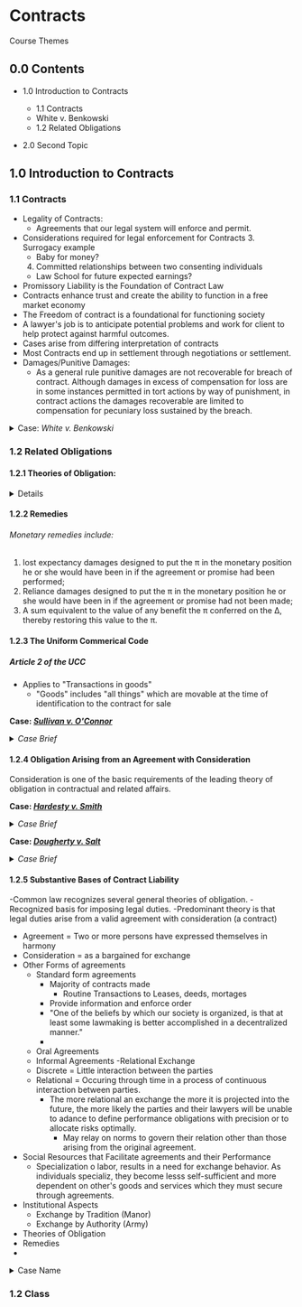 # Contracts
Course Themes
## 0.0 Contents
- 1.0 Introduction to Contracts
  - 1.1 Contracts
   - White v. Benkowski
  - 1.2 Related Obligations

- 2.0 Second Topic

## 1.0 Introduction to Contracts

### 1.1 Contracts
- Legality of Contracts:
  - Agreements that our legal system will enforce and permit.
- Considerations required for legal enforcement for Contracts
  3. Surrogacy example
    - Baby for money?
  4. Committed relationships between two consenting individuals
    - Law School for future expected earnings?
- Promissory Liability is the Foundation of Contract Law
- Contracts enhance trust and create the ability to function in a free market economy
- The Freedom of contract is a foundational for functioning society
- A lawyer's job is to anticipate potential problems and work for client to help protect against harmful outcomes.
- Cases arise from differing interpretation of contracts
- Most Contracts end up in settlement through negotiations or settlement.
- Damages/Punitive Damages:
  - As a general rule punitive damages are not recoverable for breach of contract. Although damages in excess of compensation for loss are in some instances permitted in tort actions by way of punishment, in contract actions the damages recoverable are limited to compensation for pecuniary loss sustained by the breach.

<details>

<summary>Case: <i>White v. Benkowski</i></summary>

  <ul>
    <li><b>Overview:</b> Tenants were entitled to the actual damages amount determined by the jury, but they were not entitled to punitive damages because punitive damages were not recoverable in breach of contract actions.</li>
    <li><b>Facts:</b></li>
      <ul>
        <li>Contract drawn up between 2 families on adjacent properties. πs desired to purchase home w/o water supply. Adjacent property owned by ∆s had a well w/ pipes connected to home of π.</li>
        <li>Parites entered into a written agreement.</li>
        <li>10 Years unless municple water became supplied or well became inadequate. Water for money at rate of $3 a month + 1/2 cost of future repairs or maintenance.</li>
        <li>Not in written agreement, π lso $400 dollars given to ∆s to purchase and install new pump and tanks to increase capacity.</li>
        <li>Relationship deteriorated overtime and became hostile.</li>
        <li>∆(B) began shutting off water. 4 time periods recorded.</li>
        <li> First case awarded $2,000 in punitive damages and $10 in compensatory damages. On motion after the verdict, court reduced compensatory award to $1 and granted ∆s motion to strike punitive damage question & answer.</li>
      </ul>
    <li><b>Issue:</b></li>
      <ol>
        <li>Was the trial court correct in reducing the award of compensatory damages from $10 to $1?</li>
        <li>Are punitive damages available in actions for breach of contract?</li>
      </ol>

    <li><b>Rule:</b>In Wisconsin, compensatory damages are given to make whole the damage or injury suffered by the injured party. On the other hand, punitive damages are given on the basis of punishment to the injured party not because he has been injured, which injury has been compensated with compensatory damages, but to punish the wrongdoer for his malice and to deter others from like conduct.</li>
    <li><b>Conclusion:</b> The court held that the tenants were entitled to $ 10 because that figure was the actual damages determined by the jury and the trial court should not have disturbed that finding The court, however, held that the tenants were not entitled to punitive damages because punitive damages were not recoverable in breach of contract actions. The court held that in some cases where a breach of contractual duty led to a tort violation, punitive damages could be available. However, the court held that because no tort was pled or proven by the tenants, they were not entitled to punitive damages.</li>
    <li><b>Notes/Concepts:</b></li>
    <li><b>[Link](https://advance.lexis.com/api/permalink/b6f5c0d1-fc87-40c2-8892-09fd07d1d5d2/?context=1000516)</b></li>

  </ul>

</details>


### 1.2 Related Obligations

#### 1.2.1 Theories of Obligation:
<details>
  <ol>
    <li>Obligation arising from an agreement with <i>consideration</i> + any required writing (LINK)</li>
    <li>Obligation arising from justified reliance on a promise</li>
    <li>Obligation arising from unjust enrichment</li>
    <li>Obligation arising from promises for benefits received</li>
    <li>Obligation arising soley from tort</li>
    <li>Obligation arising solely from "form"</li>
    <li>Obligation arising from a statutory warrenty</li>

  </ol>
</details>

#### 1.2.2 Remedies
###### Monetary remedies include:
1. lost expectancy damages designed to put the π in the monetary position he or she would have been in if the agreement or promise had been performed;
2. Reliance damages designed to put the π in the monetary position he or she would have been in if the agreement or promise had not been made;
3. A sum equivalent to the value of any benefit the π conferred on the ∆, thereby restoring this value to the π.

#### 1.2.3 The Uniform Commerical Code
##### Article 2 of the UCC
- Applies to "Transactions in goods"
  - "Goods" includes "all things" which are movable at the time of identification to the contract for sale

<b>Case: <i>[Sullivan v. O'Connor](Link)</i></b>

<details><summary><i>Case Brief</i></summary>
  <ul>
    <li><b>Overview:</b> Where a plastic surgeon promised to improve a patient's appearance and did not, patient could obtain damages for breach of contract, including damages for expenses and for pain and suffering beyond that contemplated.</li>
    <li><b>Facts:</b> A surgeon performed plastic surgery upon a patient’s nose two times. Dissatisfied with the results because the surgery disfigured and deformed her nose, she sued for breach of a contract to improve her appearance. The jury found in her favor and awarded damages for expenses and for pain and suffering. The case was elevated to the Supreme Judicial Court of Massachusetts.</li>
    <li><b>Issue:</b> Was there a breach of contract to improve appearance?</li>
    <li><b>Rule:</b> Some cases have taken the simple view that the promise by the physician is to be treated like an ordinary commercial promise, and accordingly that the successful plaintiff is entitled to a standard measure of recovery for breach of contract, compensatory damages, an amount intended to put the plaintiff in the position he would be in if the contract had been performed. The plaintiff may elect restitution damages, an amount corresponding to any benefit conferred by the plaintiff upon the defendant in the performance of the contract disrupted by the defendant's breach.</li>
    <li><b>Conclusion:</b> The Court held that the patient could bring a breach of contract action against her doctor because he made promises of a specific outcome, and that pain and suffering beyond that contemplated were compensable. Entitled to recover out of pocket expenses, but also for worsening of the appearance of her nose by the surgery and for pain and suffering and mental distress involved in a third operation. </li>
    <li><b>Notes/Concepts:</b></li>
  </ul>

</details>

#### 1.2.4 Obligation Arising from an Agreement with Consideration
Consideration is one of the basic requirements of the leading theory of obligation in contractual and related affairs.

<b>Case: <i>[Hardesty v. Smith](Link)</i></b>

<details><summary><i>Case Brief</i></summary>
  <ul>
    <li><b>Overview: π sold rights to an invention, allegedly improving a lamp to ∆. Supposed improvement was worthless</b></li>
    <li><b>Facts:</b></li>
    <li><b>Issue:</b></li>
    <li><b>Rule:</b>Parties of sufficient mental capacity for the management of their own business, have a right to make their own bargains.</li>
    <li><b>Conclusion:</b> Jusdement is reversed with costs.</li>
    <li><b>Notes/Concepts:</b></li>
    When a party gets all the consideration he honestly contracted for, he cannot say he gets no consideration, or that it has failed. If the doctrine be not correct, then it is not true that parties are at liberty to make their own contracts.
  </ul>

</details>


<b>Case: <i>[Dougherty v. Salt](Link)</i></b>

<details><summary><i>Case Brief</i></summary>
  <ul>
    <li><b>Overview:</b> A promissory note that was payable on death, which given to a boy by his aunt who wanted to take care of him, was the voluntary and unenforceable promise of an executory gift, and he was not entitled to payment in his action against the executrix.</li>
    <li><b>Facts:</b> The boy's aunt told his guardian, who was a witness for him at trial, that she loved the boy and wanted to take care of him, so she gave him a note payable at her death, which had the words "value received" on it. She died, and in the boy's action against his aunt's executrix for payment of the note, the trial court submitted the question of whether there was consideration for the promised payment to the jury, who returned a verdict in the boy's favor. The trial court set aside the verdict and dismissed the complaint. The appellate court reversed the judgment, and reinstated the verdict, holding that the note was sufficient evidence of consideration.</li>
    <li><b>Issue:</b> Whether a promissory note with the label “value received” issued by the aunt out of her love to her nephew sufficiently establishes consideration.</li>
    <li><b>Rule:</b> Nothing is consideration that is not regarded as such by both parties.</li>
    <li><b>Conclusion:</b> On appeal, the court reversed the appellate court's judgment, modified the trial court's judgment by granting a new trial, and affirmed the judgment as modified. Nothing is consideration that is not regarded as such by both parties.</li>
    <li><b>Notes/Concepts:</b></li>
  </ul>

</details>

#### 1.2.5 Substantive Bases of Contract Liability

-Common law recognizes several general theories of obligation.
-Recognized basis for imposing legal duties.
-Predominant theory is that legal duties arise from a valid agreement with consideration (a contract)
  - Agreement = Two or more persons have expressed themselves in harmony
  - Consideration = as a bargained for exchange
- Other Forms of agreements
  - Standard form agreements
    - Majority of contracts made
      - Routine Transactions to Leases, deeds, mortages
    - Provide information and enforce order
    - "One of the beliefs by which our society is organized, is that at least some lawmaking is better accomplished in a decentralized manner."
    -
  - Oral Agreements
  - Informal Agreements
-Relational Exchange
  - Discrete = Little interaction between the parties
  - Relational = Occuring through time in a process of continuous interaction between parties.
    - The more relational an exchange the more it is projected into the future, the more likely the parties and their lawyers will be unable to adance to define performance obligations with precision or to allocate risks optimally.
      - May relay on norms to govern their relation other than those arising from the original agreement.
- Social Resources that Facilitate agreements and their Performance
  - Specialization o labor, results in a need for exchange behavior. As individuals specializ, they become lesss self-sufficient and more dependent on other's goods and services which they must secure through agreements.
- Institutional Aspects
  - Exchange by Tradition (Manor)
  - Exchange by Authority (Army)
- Theories of Obligation
- Remedies
-

















<details>
<summary>Case Name</summary>

**Facts:**

**Rule:**

**Conclusion:**

**Notes/Concepts:**

</details>

### 1.2 Class
